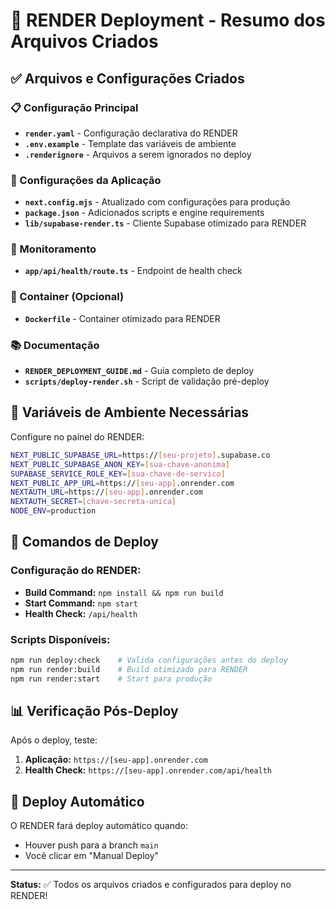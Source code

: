 # 🚀 RENDER Deployment - Resumo dos Arquivos Criados

## ✅ Arquivos e Configurações Criados

### 📋 Configuração Principal
- **`render.yaml`** - Configuração declarativa do RENDER
- **`.env.example`** - Template das variáveis de ambiente
- **`.renderignore`** - Arquivos a serem ignorados no deploy

### 🔧 Configurações da Aplicação
- **`next.config.mjs`** - Atualizado com configurações para produção
- **`package.json`** - Adicionados scripts e engine requirements
- **`lib/supabase-render.ts`** - Cliente Supabase otimizado para RENDER

### 🏥 Monitoramento
- **`app/api/health/route.ts`** - Endpoint de health check

### 🐳 Container (Opcional)
- **`Dockerfile`** - Container otimizado para RENDER

### 📚 Documentação
- **`RENDER_DEPLOYMENT_GUIDE.md`** - Guia completo de deploy
- **`scripts/deploy-render.sh`** - Script de validação pré-deploy

## 🎯 Variáveis de Ambiente Necessárias

Configure no painel do RENDER:

```bash
NEXT_PUBLIC_SUPABASE_URL=https://[seu-projeto].supabase.co
NEXT_PUBLIC_SUPABASE_ANON_KEY=[sua-chave-anonima]
SUPABASE_SERVICE_ROLE_KEY=[sua-chave-de-servico]
NEXT_PUBLIC_APP_URL=https://[seu-app].onrender.com
NEXTAUTH_URL=https://[seu-app].onrender.com
NEXTAUTH_SECRET=[chave-secreta-unica]
NODE_ENV=production
```

## 🚀 Comandos de Deploy

### Configuração do RENDER:
- **Build Command:** `npm install && npm run build`
- **Start Command:** `npm start`
- **Health Check:** `/api/health`

### Scripts Disponíveis:
```bash
npm run deploy:check    # Valida configurações antes do deploy
npm run render:build    # Build otimizado para RENDER
npm run render:start    # Start para produção
```

## 📊 Verificação Pós-Deploy

Após o deploy, teste:
1. **Aplicação:** `https://[seu-app].onrender.com`
2. **Health Check:** `https://[seu-app].onrender.com/api/health`

## 🔄 Deploy Automático

O RENDER fará deploy automático quando:
- Houver push para a branch `main`
- Você clicar em "Manual Deploy"

---

**Status:** ✅ Todos os arquivos criados e configurados para deploy no RENDER!